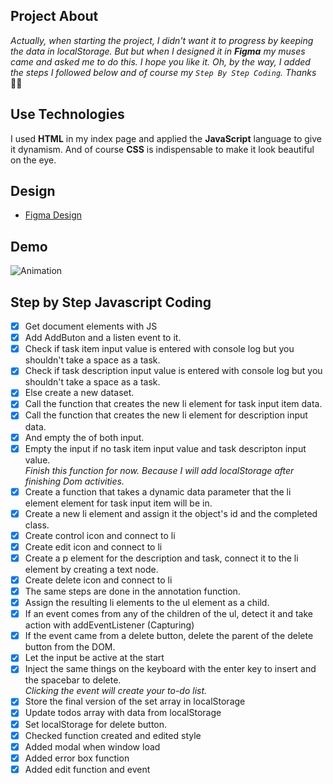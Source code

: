 ## Project About
*Actually, when starting the project, I didn't want it to progress by keeping the data in localStorage. But but when I designed it in **Figma**  my muses came and asked me to do this. I hope you like it. Oh, by the way, I added the steps I followed below and of course my `Step By Step Coding`. Thanks* 🤸‍♀️

## Use Technologies
I used **HTML** in my index page and applied the **JavaScript** language to give it dynamism. And of course **CSS** is indispensable to make it look beautiful on the eye.

## Design
- [Figma Design](https://www.figma.com/file/Po79NBfsNv6HeDX5ov9KON/Todo-App-%7C-JS?node-id=0%3A1)

## Demo
![Animation](https://user-images.githubusercontent.com/100320309/194820640-fd4b09d7-3575-441c-ac5a-67247576350a.gif)

## Step by Step Javascript Coding
- [x] Get document elements with JS </br> 
- [x] Add AddButon and a listen event to it. </br> 
- [x] Check if task item input value is entered with console log but you shouldn't take a space as a task.</br> 
- [x] Check if task description input value is entered with console log but you shouldn't take a space as a task.</br> 
- [x] Else create a new dataset.</br>
- [x] Call the function that creates the new li element for task input item data.</br>
- [x] Call the function that creates the new li element for description input data.</br>
- [x] And empty the of both input.</br>
- [x] Empty the input if no task item input value and task descripton input value.</br>
*Finish this function for now. Because I will add localStorage after finishing Dom activities.*</br>
- [x] Create a function that takes a dynamic data parameter that the li element element for task input item will be in. </br>
- [x] Create a new li element and assign it the object's id and the completed class.</br>
- [x] Create control icon and connect to li</br>
- [x] Create edit icon and connect to li</br>
- [x] Create a p element for the description and task, connect it to the li element by creating a text node.</br>
- [x] Create delete icon and connect to li</br>
- [x] The same steps are done in the annotation function.</br>
- [x] Assign the resulting li elements to the ul element as a child. </br>
- [x] If an event comes from any of the children of the ul, detect it and take action with addEventListener (Capturing)</br>
- [x] If the event came from a delete button, delete the parent of the delete button from the DOM.</br>
- [x] Let the input be active at the start</br>
- [x] Inject the same things on the keyboard with the enter key to insert and the spacebar to delete. </br> 
*Clicking the event will create your to-do list.</br>*
- [x] Store the final version of the set array in localStorage</br>
- [x] Update todos array with data from localStorage </br>
- [x] Set localStorage for delete button. </br>
- [x] Checked function created and edited style </br>
- [x] Added modal when window load </br>
- [x] Added error box function </br>
- [x] Added edit function and event</br>
